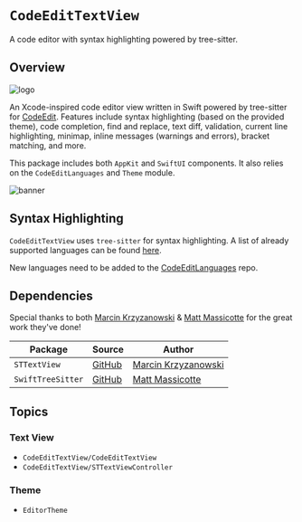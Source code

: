 # ``CodeEditTextView``

A code editor with syntax highlighting powered by tree-sitter. 

## Overview

![logo](Resources/codeedittextview-logo)

An Xcode-inspired code editor view written in Swift powered by tree-sitter for [CodeEdit](https://github.com/CodeEditApp/CodeEdit). Features include syntax highlighting (based on the provided theme), code completion, find and replace, text diff, validation, current line highlighting, minimap, inline messages (warnings and errors), bracket matching, and more.

This package includes both `AppKit` and `SwiftUI` components. It also relies on the `CodeEditLanguages` and `Theme` module. 

![banner](Resources/preview)

## Syntax Highlighting

``CodeEditTextView`` uses `tree-sitter` for syntax highlighting. A list of already supported languages can be found [here](https://github.com/CodeEditApp/CodeEditTextView/issues/15).

New languages need to be added to the [CodeEditLanguages](https://github.com/CodeEditApp/CodeEditLanguages) repo.

## Dependencies

Special thanks to both [Marcin Krzyzanowski](https://twitter.com/krzyzanowskim) & [Matt Massicotte](https://twitter.com/mattie) for the great work they've done!

| Package | Source | Author |
| - | - | - |
| `STTextView` | [GitHub](https://github.com/krzyzanowskim/STTextView) | [Marcin Krzyzanowski](https://twitter.com/krzyzanowskim) |
| `SwiftTreeSitter` | [GitHub](https://github.com/ChimeHQ/SwiftTreeSitter) | [Matt Massicotte](https://twitter.com/mattie) |

## Topics

### Text View

- ``CodeEditTextView/CodeEditTextView``
- ``CodeEditTextView/STTextViewController``

### Theme

- ``EditorTheme``
